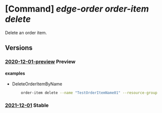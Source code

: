 # [Command] _edge-order order-item delete_

Delete an order item.

## Versions

### [2020-12-01-preview](/Resources/mgmt-plane/L3N1YnNjcmlwdGlvbnMve30vcmVzb3VyY2Vncm91cHMve30vcHJvdmlkZXJzL21pY3Jvc29mdC5lZGdlb3JkZXIvb3JkZXJpdGVtcy97fQ==/2020-12-01-preview.xml) **Preview**

<!-- mgmt-plane /subscriptions/{}/resourcegroups/{}/providers/microsoft.edgeorder/orderitems/{} 2020-12-01-preview -->

#### examples

- DeleteOrderItemByName
    ```bash
        order-item delete --name "TestOrderItemName01" --resource-group "TestRG"
    ```

### [2021-12-01](/Resources/mgmt-plane/L3N1YnNjcmlwdGlvbnMve30vcmVzb3VyY2Vncm91cHMve30vcHJvdmlkZXJzL21pY3Jvc29mdC5lZGdlb3JkZXIvb3JkZXJpdGVtcy97fQ==/2021-12-01.xml) **Stable**

<!-- mgmt-plane /subscriptions/{}/resourcegroups/{}/providers/microsoft.edgeorder/orderitems/{} 2021-12-01 -->
